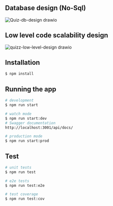 ## Database design (No-Sql)
![Quiz-db-design drawio](https://github.com/TajalTechnology/quizapp-backend/assets/42303062/9e9233c8-2af6-4882-8070-5c97026ffd36)

## Low level code scalability design
![quizz-low-level-design drawio](https://github.com/TajalTechnology/quizapp-backend/assets/42303062/a591ed3f-30cc-4614-be40-9da095950713)


## Installation

```bash
$ npm install
```

## Running the app

```bash
# development
$ npm run start

# watch mode
$ npm run start:dev
# Swagger documentation
http://localhost:3001/api/docs/

# production mode
$ npm run start:prod
```

## Test

```bash
# unit tests
$ npm run test

# e2e tests
$ npm run test:e2e

# test coverage
$ npm run test:cov
```
